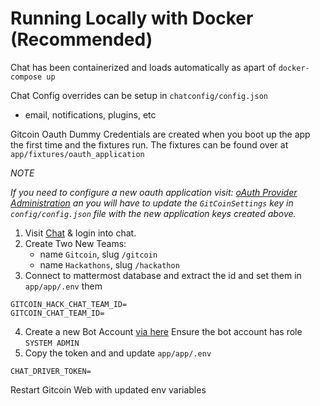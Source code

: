 # Running Locally with Docker (Recommended)

Chat has been containerized and loads automatically as apart of `docker-compose up`

Chat Config overrides can be setup in `chatconfig/config.json`
- email, notifications, plugins, etc

Gitcoin Oauth Dummy Credentials are created when you boot up the app the first time and the fixtures run.
The fixtures can be found over at `app/fixtures/oauth_application`

*NOTE*

*If you need to configure a new oauth application visit: [oAuth Provider Administration](http://localhost:8000/_administrationoauth2_provider/application/) an you will have to update the `GitCoinSettings` key in `config/config.json` file with the new application keys created above.*


1. Visit [Chat](http://localhost:8065) & login into chat. 
2. Create Two New Teams:
    - name `Gitcoin`, slug `/gitcoin`
    - name `Hackathons`, slug `/hackathon`
3. Connect to mattermost database and extract the id and set them in `app/app/.env` them 
```
GITCOIN_HACK_CHAT_TEAM_ID=
GITCOIN_CHAT_TEAM_ID= 
```
4. Create a new Bot Account [via here](http://localhost:8065/gitcoin/integrations)
   Ensure the bot account has role `SYSTEM ADMIN`
5. Copy the token and and update `app/app/.env`
```
CHAT_DRIVER_TOKEN=
```


Restart Gitcoin Web with updated env variables
